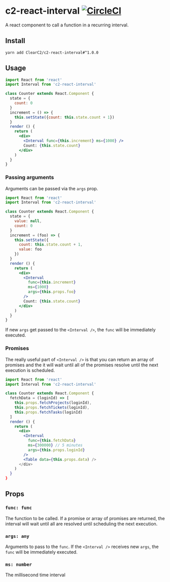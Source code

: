 # c2-react-interval [![CircleCI](https://circleci.com/gh/ClearC2/c2-react-interval.svg?style=svg)](https://circleci.com/gh/ClearC2/c2-react-interval)

A react component to call a function in a recurring interval.

## Install

```
yarn add ClearC2/c2-react-interval#^1.0.0
```

## Usage

```jsx
import React from 'react'
import Interval from 'c2-react-interval'

class Counter extends React.Component {
  state = {
    count: 0
  }
  increment = () => {
    this.setState({count: this.state.count + 1})
  }
  render () {
    return (
      <div>
        <Interval func={this.increment} ms={1000} />
        Count: {this.state.count}
      </div>
    )
  }
}
```

### Passing arguments

Arguments can be passed via the `args` prop.

```jsx
import React from 'react'
import Interval from 'c2-react-interval'

class Counter extends React.Component {
  state = {
    value: null,
    count: 0
  }
  increment = (foo) => {
    this.setState({
      count: this.state.count + 1,
      value: foo
    })
  }
  render () {
    return (
      <div>
        <Interval
          func={this.increment}
          ms={1000}
          args={this.props.foo}
        />
        Count: {this.state.count}
      </div>
    )
  }
}
```

If new `args` get passed to the `<Interval />`, the `func` will be immediately executed.

### Promises

The really useful part of `<Interval />` is that you can return an array of promises and the it will wait until all of the promises
resolve until the next execution is scheduled.

```jsx
import React from 'react'
import Interval from 'c2-react-interval'

class Counter extends React.Component {
  fetchData = (loginId) => [
    this.props.fetchProjects(loginId),
    this.props.fetchTickets(loginId),
    this.props.fetchTasks(loginId)
  ]
  render () {
    return (
      <div>
        <Interval
          func={this.fetchData}
          ms={300000} // 5 minutes
          args={this.props.loginId}
        />
        <Table data={this.props.data) />
      </div>
    )
  }
}
```

## Props

### `func: func`
The function to be called. If a promise or array of promises are returned, the interval will wait until all are resolved until
scheduling the next execution.

### `args: any`
Arguments to pass to the `func`. If the `<Interval />` receives new `args`, the `func` will be immediately executed.

### `ms: number`
The millisecond time interval